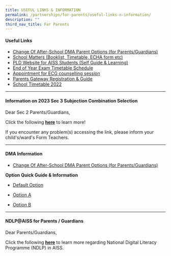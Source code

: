 ```yaml
---
title: USEFUL LINKS & INFORMATION
permalink: /partnerships/for-parents/useful-links-n-information/
description: ""
third_nav_title: For Parents
---
```

<h4><strong>Useful Links</strong></h4>
<ul>
<li><a href="https://form.gov.sg/6143ec0c70054d0012da2b0f" target="_blank" rel="noopener">Change Of After-School DMA Parent Options (for Parents/Guardians)</a></li>
<li><a href="/partnerships/school-matters" target="">School Matters (Booklist, Timetable, ECHA form etc)</a></li>
<li><a href="https://sites.google.com/moe.edu.sg/ictaiss4students/home" target="">PLD Website for AISS Students (Self Guide &amp; Learning)</a></li>
<li><a href="/partnerships/school-matters" target="">End of Year Exam Timetable Schedule</a></li>
<li><a href="https://go.gov.sg/ecgc-rachel" target="_blank" rel="noopener">Appointment for ECG counselling session</a></li>
<li><a href="/partnerships/for-parents/parents-gateway" target="">Parents Gateway Registration &amp; Guide</a></li>
<li><a href="/partnerships/school-matters" target="">School Timetable 2022</a></li>
</ul><hr>
<h4><strong>Information on 2023 Sec 3 Subjection Combination Selection</strong></h4>
<p>Dear Sec 2 Parents/Guardians,</p>
<p>Click the following <strong><a href="https://go.gov.sg/aiss-sec3-subjcombination" target="">here</a></strong> to learn more!</p>
<p>If you encounter any problem(s) accessing the link, please inform your child's/ward's Form Teachers.</p><hr>
<h4><strong>DMA Information</strong></h4>
<ul>
<li>
<p><a href="https://form.gov.sg/6143ec0c70054d0012da2b0f" target="_blank" rel="noopener">Change Of After-School DMA Parent Options (for Parents/Guardians)</a></p>
</li>
</ul>
<p><strong>Option Quick Guide &amp; Information</strong></p>
<ul>
<li>
<p><a href="/files/PORC4%20-%20DMA%20Parent%20Guide%20for%20Default%20Option%20Chrome%20Devices_2%20Sep%2021.pdf" target="_blank" rel="noopener">Default Option</a></p>
</li>
<li>
<p><a href="/files/PORC5%20-%20DMA%20Parent%20Guide%20for%20Option%20A%20Chrome%20Devices_2%20Sep%2021.pdf" target="_blank" rel="noopener">Option A</a></p>
</li>
<li>
<p><a href="/files/PORC6%20-%20DMA%20Parent%20Guide%20for%20Option%20B%20Chrome%20Devices_2%20Sep%2021.pdf" target="_blank" rel="noopener">Option B</a></p>
</li>
</ul><hr>
<h4><strong>NDLP@AISS for Parents / Guardians</strong></h4>
<p>Dear Parents/Guardians,</p>
<p>Click the following <strong><a href="https://go.gov.sg/ndlp-aiss" target="_blank" rel="noopener">here</a></strong>&nbsp;to learn more regarding&nbsp;National Digital Literacy Programme (NDLP) in AISS.</p>